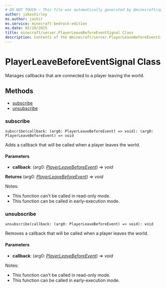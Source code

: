 ```yaml
---
# DO NOT TOUCH — This file was automatically generated by @minecraft/api-docs-generator, to report problems file an issue at https://github.com/Mojang/minecraft-scripting-libraries
author: jakeshirley
ms.author: jashir
ms.service: minecraft-bedrock-edition
ms.date: 02/10/2025
title: minecraft/server.PlayerLeaveBeforeEventSignal Class
description: Contents of the @minecraft/server.PlayerLeaveBeforeEventSignal class.
---
```

# PlayerLeaveBeforeEventSignal Class

Manages callbacks that are connected to a player leaving the world.

## Methods
- [subscribe](#subscribe)
- [unsubscribe](#unsubscribe)

### **subscribe**
`
subscribe(callback: (arg0: PlayerLeaveBeforeEvent) => void): (arg0: PlayerLeaveBeforeEvent) => void
`

Adds a callback that will be called when a player leaves the world.

#### **Parameters**
- **callback**: (arg0: [*PlayerLeaveBeforeEvent*](PlayerLeaveBeforeEvent.md)) => *void*

**Returns** (arg0: [*PlayerLeaveBeforeEvent*](PlayerLeaveBeforeEvent.md)) => *void*
  
Notes:
- This function can't be called in read-only mode.
- This function can be called in early-execution mode.

### **unsubscribe**
`
unsubscribe(callback: (arg0: PlayerLeaveBeforeEvent) => void): void
`

Removes a callback that will be called when a player leaves the world.

#### **Parameters**
- **callback**: (arg0: [*PlayerLeaveBeforeEvent*](PlayerLeaveBeforeEvent.md)) => *void*
  
Notes:
- This function can't be called in read-only mode.
- This function can be called in early-execution mode.
